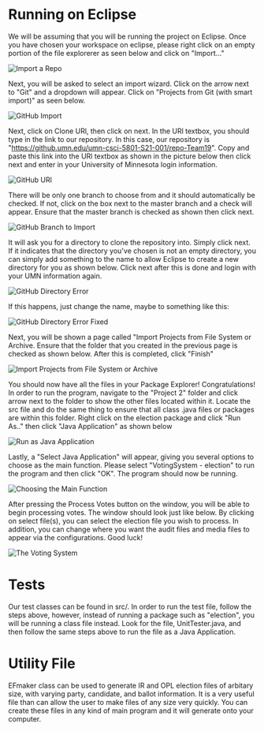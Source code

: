# Running on Eclipse
We will be assuming that you will be running the project on Eclipse. Once you have chosen your workspace on eclipse, please right click on an empty portion of the file explorerer as seen below and click on "Import..."

![Import a Repo](https://github.umn.edu/umn-csci-5801-S21-001/repo-Team19/blob/master/Project2/images/import.JPG)

Next, you will be asked to select an import wizard. Click on the arrow next to "Git" and a dropdown will appear. Click on "Projects from Git (with smart import)" as seen below.

![GitHub Import](https://github.umn.edu/umn-csci-5801-S21-001/repo-Team19/blob/master/Project2/images/git%20im.JPG)

Next, click on Clone URl, then click on next. In the URl textbox, you should type in the link to our repository. In this case, our repository is "https://github.umn.edu/umn-csci-5801-S21-001/repo-Team19". Copy and paste this link into the URl textbox as shown in the picture below then click next and enter in your University of Minnesota login information.

![GitHub URl](https://github.umn.edu/umn-csci-5801-S21-001/repo-Team19/blob/master/Project2/images/url.JPG)

There will be only one branch to choose from and it should automatically be checked. If not, click on the box next to the master branch and a check will appear. Ensure that the master branch is checked as shown then click next. 

![GitHub Branch to Import](https://github.umn.edu/umn-csci-5801-S21-001/repo-Team19/blob/master/Project2/images/branch.JPG)

It will ask you for a directory to clone the repository into. Simply click next. If it indicates that the directory you've chosen is not an empty directory, you can simply add something to the name to allow Eclipse to create a new directory for you as shown below. Click next after this is done and login with your UMN information again.

![GitHub Directory Error](https://github.umn.edu/umn-csci-5801-S21-001/repo-Team19/blob/master/Project2/images/import2.JPG)

If this happens, just change the name, maybe to something like this:

![GitHub Directory Error Fixed](https://github.umn.edu/umn-csci-5801-S21-001/repo-Team19/blob/master/Project2/images/import3.JPG)

Next, you will be shown a page called "Import Projects from File System or Archive. Ensure that the folder that you created in the previous page is checked as shown below. After this is completed, click "Finish"

![Import Projects from File System or Archive](https://github.umn.edu/umn-csci-5801-S21-001/repo-Team19/blob/master/Project2/images/import4.JPG)

You should now have all the files in your Package Explorer! Congratulations! In order to run the program, navigate to the "Project 2" folder and click arrow next to the folder to show the other files located within it. Locate the src file and do the same thing to ensure that all class .java files or packages are within this folder. Right click on the election package and click "Run As.." then click "Java Application" as shown below

![Run as Java Application](https://github.umn.edu/umn-csci-5801-S21-001/repo-Team19/blob/master/Project2/images/Runas.JPG)

Lastly, a "Select Java Application" will appear, giving you several options to choose as the main function. Please select "VotingSystem - election" to run the program and then click "OK". The program should now be running.

![Choosing the Main Function](https://github.umn.edu/umn-csci-5801-S21-001/repo-Team19/blob/master/Project2/images/Voting.JPG)

After pressing the Process Votes button on the window, you will be able to begin processing votes. The window should look just like below. By clicking on select file(s), you can select the election file you wish to process. In addition, you can change where you want the audit files and media files to appear via the configurations. Good luck!

![The Voting System](https://github.umn.edu/umn-csci-5801-S21-001/repo-Team19/blob/master/Project2/images/system.JPG)


# Tests

Our test classes can be found in src/. In order to run the test file, follow the steps above, however, instead of running a package such as "election", you will be running a class file instead. Look for the file, UnitTester.java, and then follow the same steps above to run the file as a Java Application.

# Utility File

EFmaker class can be used to generate IR and OPL election files of arbitary size, with varying party, candidate, and ballot information. It is a very useful file than can allow the user to make files of any size very quickly. You can create these files in any kind of main program and it will generate onto your computer.

